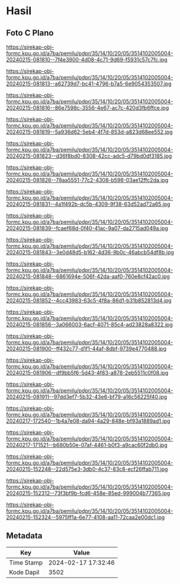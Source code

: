 # Hasil

## Foto C Plano

https://sirekap-obj-formc.kpu.go.id/a7ba/pemilu/pdpr/35/14/10/20/05/3514102005004-20240215-081810--7f4e3900-4d08-4c71-9d69-f5931c57c7fc.jpg

https://sirekap-obj-formc.kpu.go.id/a7ba/pemilu/pdpr/35/14/10/20/05/3514102005004-20240215-081813--a62739d7-bc41-4796-b7a5-6e9054353507.jpg

https://sirekap-obj-formc.kpu.go.id/a7ba/pemilu/pdpr/35/14/10/20/05/3514102005004-20240215-081816--86e7598c-3556-4e67-ac7c-420d3fb6ffce.jpg

https://sirekap-obj-formc.kpu.go.id/a7ba/pemilu/pdpr/35/14/10/20/05/3514102005004-20240215-081819--5a936d62-5eb4-4f7d-853d-a823d68ee552.jpg

https://sirekap-obj-formc.kpu.go.id/a7ba/pemilu/pdpr/35/14/10/20/05/3514102005004-20240215-081823--d36f8bd0-8308-42cc-adc5-d79bd0df3185.jpg

https://sirekap-obj-formc.kpu.go.id/a7ba/pemilu/pdpr/35/14/10/20/05/3514102005004-20240215-081826--78aa5551-77c2-4308-b598-03ae12ffc2da.jpg

https://sirekap-obj-formc.kpu.go.id/a7ba/pemilu/pdpr/35/14/10/20/05/3514102005004-20240215-081831--4a1f492b-dc5b-4309-9f38-63d52ad72a65.jpg

https://sirekap-obj-formc.kpu.go.id/a7ba/pemilu/pdpr/35/14/10/20/05/3514102005004-20240215-081839--fcaef68d-0f40-41ac-9a07-da2715ad049a.jpg

https://sirekap-obj-formc.kpu.go.id/a7ba/pemilu/pdpr/35/14/10/20/05/3514102005004-20240215-081843--3e0d48d5-b162-4d36-9b0c-46abcb54df8b.jpg

https://sirekap-obj-formc.kpu.go.id/a7ba/pemilu/pdpr/35/14/10/20/05/3514102005004-20240215-081848--6861694e-506f-42da-aaf0-760e8cf42ac0.jpg

https://sirekap-obj-formc.kpu.go.id/a7ba/pemilu/pdpr/35/14/10/20/05/3514102005004-20240215-081852--4cc43983-63c5-4f8a-86d1-b31b852813d4.jpg

https://sirekap-obj-formc.kpu.go.id/a7ba/pemilu/pdpr/35/14/10/20/05/3514102005004-20240215-081856--3a066003-6acf-4071-85c4-ad23828a8322.jpg

https://sirekap-obj-formc.kpu.go.id/a7ba/pemilu/pdpr/35/14/10/20/05/3514102005004-20240215-081900--ff432c77-d1f1-44af-8dbf-9739e4770488.jpg

https://sirekap-obj-formc.kpu.go.id/a7ba/pemilu/pdpr/35/14/10/20/05/3514102005004-20240215-081906--df9bb5f6-5d43-4f83-a878-2eb5511c0f08.jpg

https://sirekap-obj-formc.kpu.go.id/a7ba/pemilu/pdpr/35/14/10/20/05/3514102005004-20240215-081911--97dd3ef7-5b32-43e6-bf79-a16c56225f40.jpg

https://sirekap-obj-formc.kpu.go.id/a7ba/pemilu/pdpr/35/14/10/20/05/3514102005004-20240217-172540--1b4a7e08-da94-4a29-848e-bf93a1889ad1.jpg

https://sirekap-obj-formc.kpu.go.id/a7ba/pemilu/pdpr/35/14/10/20/05/3514102005004-20240217-171521--b680b50e-07af-4461-b0f3-a9cac60f2db0.jpg

https://sirekap-obj-formc.kpu.go.id/a7ba/pemilu/pdpr/35/14/10/20/05/3514102005004-20240215-152248--22d575e3-3db0-4c37-83c8-ecf26ffab711.jpg

https://sirekap-obj-formc.kpu.go.id/a7ba/pemilu/pdpr/35/14/10/20/05/3514102005004-20240215-152312--73f3bf9b-fcd6-458e-85ed-999004b77365.jpg

https://sirekap-obj-formc.kpu.go.id/a7ba/pemilu/pdpr/35/14/10/20/05/3514102005004-20240215-152324--5975ff1a-6e77-4108-aa11-72caa2e00dc1.jpg


## Metadata

| Key        | Value               |
| ---------- | ------------------- |
| Time Stamp | 2024-02-17 17:32:46 |
| Kode Dapil | 3502                |



